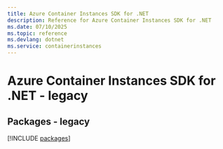 ```yaml
---
title: Azure Container Instances SDK for .NET
description: Reference for Azure Container Instances SDK for .NET
ms.date: 07/10/2025
ms.topic: reference
ms.devlang: dotnet
ms.service: containerinstances
---
```

# Azure Container Instances SDK for .NET - legacy
## Packages - legacy
[!INCLUDE [packages](container-instances-index.md)]